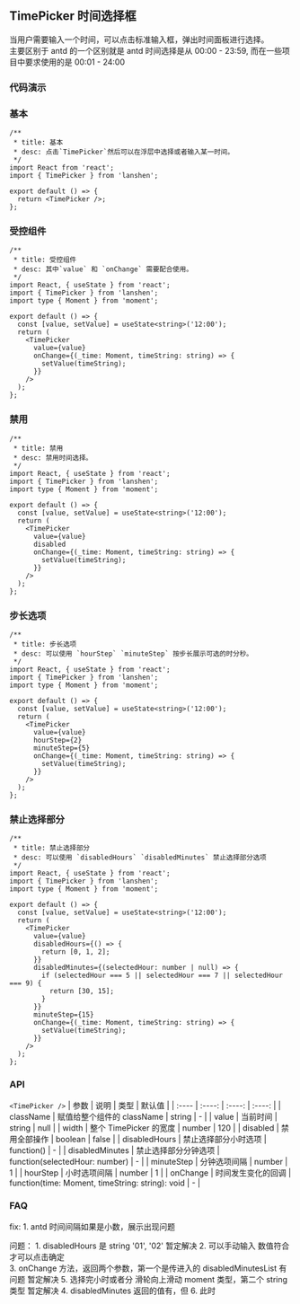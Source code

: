 ## TimePicker 时间选择框

当用户需要输入一个时间，可以点击标准输入框，弹出时间面板进行选择。  
主要区别于 antd 的一个区别就是 antd 时间选择是从 00:00 - 23:59, 而在一些项目中要求使用的是 00:01 - 24:00

### 代码演示

### 基本

```tsx
/**
 * title: 基本
 * desc: 点击`TimePicker`然后可以在浮层中选择或者输入某一时间。
 */
import React from 'react';
import { TimePicker } from 'lanshen';

export default () => {
  return <TimePicker />;
};
```

### 受控组件

```tsx
/**
 * title: 受控组件
 * desc: 其中`value` 和 `onChange` 需要配合使用。
 */
import React, { useState } from 'react';
import { TimePicker } from 'lanshen';
import type { Moment } from 'moment';

export default () => {
  const [value, setValue] = useState<string>('12:00');
  return (
    <TimePicker
      value={value}
      onChange={(_time: Moment, timeString: string) => {
        setValue(timeString);
      }}
    />
  );
};
```

### 禁用

```tsx
/**
 * title: 禁用
 * desc: 禁用时间选择。
 */
import React, { useState } from 'react';
import { TimePicker } from 'lanshen';
import type { Moment } from 'moment';

export default () => {
  const [value, setValue] = useState<string>('12:00');
  return (
    <TimePicker
      value={value}
      disabled
      onChange={(_time: Moment, timeString: string) => {
        setValue(timeString);
      }}
    />
  );
};
```

### 步长选项

```tsx
/**
 * title: 步长选项
 * desc: 可以使用 `hourStep` `minuteStep` 按步长展示可选的时分秒。
 */
import React, { useState } from 'react';
import { TimePicker } from 'lanshen';
import type { Moment } from 'moment';

export default () => {
  const [value, setValue] = useState<string>('12:00');
  return (
    <TimePicker
      value={value}
      hourStep={2}
      minuteStep={5}
      onChange={(_time: Moment, timeString: string) => {
        setValue(timeString);
      }}
    />
  );
};
```

### 禁止选择部分

```tsx
/**
 * title: 禁止选择部分
 * desc: 可以使用 `disabledHours` `disabledMinutes` 禁止选择部分选项
 */
import React, { useState } from 'react';
import { TimePicker } from 'lanshen';
import type { Moment } from 'moment';

export default () => {
  const [value, setValue] = useState<string>('12:00');
  return (
    <TimePicker
      value={value}
      disabledHours={() => {
        return [0, 1, 2];
      }}
      disabledMinutes={(selectedHour: number | null) => {
        if (selectedHour === 5 || selectedHour === 7 || selectedHour === 9) {
          return [30, 15];
        }
      }}
      minuteStep={15}
      onChange={(_time: Moment, timeString: string) => {
        setValue(timeString);
      }}
    />
  );
};
```

### API

`<TimePicker />`
| 参数 | 说明 | 类型 | 默认值 |
| :---- | :----: | :----: | :----: |
| className | 赋值给整个组件的 className | string | - |
| value | 当前时间 | string | null |
| width | 整个 TimePicker 的宽度 | number | 120 |
| disabled | 禁用全部操作 | boolean | false |
| disabledHours | 禁止选择部分小时选项 | function() | - |
| disabledMinutes | 禁止选择部分分钟选项 | function(selectedHour: number) | - |
| minuteStep | 分钟选项间隔 | number | 1 |
| hourStep | 小时选项间隔 | number | 1 |
| onChange | 时间发生变化的回调 | function(time: Moment, timeString: string): void | - |

### FAQ

fix: 1. antd 时间间隔如果是小数，展示出现问题

问题： 1. disabledHours 是 string '01', '02' 暂定解决 2. 可以手动输入 数值符合才可以点击确定  
 3. onChange 方法，返回两个参数，第一个是传进入的 disabledMinutesList 有问题 暂定解决 5. 选择完小时或者分 滑轮向上滑动 moment 类型，第二个 string 类型 暂定解决 4. disabledMinutes 返回的值有，但 6. 此时
